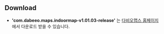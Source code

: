 ## Download
- **'com.dabeeo.maps.indoormap-v1.01.03-release'** 는 [다비오맵스 홈페이지](https://indoor.dabeeomaps.com/service/android?)에서 다운로드 받을 수 있습니다.

